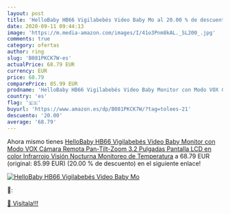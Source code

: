 ```yaml
---
layout: post
title: 'HelloBaby HB66 Vigilabebés Video Baby Mo al 20.00 % de descuento'
date: 2020-09-11 09:44:13
image: 'https://m.media-amazon.com/images/I/41o3Pnm8kAL._SL200_.jpg'
comments: true
category: ofertas
author: ring
slug: 'B081PKCK7W-es'
actualPrice: 68.79 EUR
currency: EUR
price: 68.79
comparePrice: 85.99 EUR
prodname: 'HelloBaby HB66 Vigilabebés Video Baby Monitor con Modo VOX Cámara Remota Pan-Tilt-Zoom 3.2 Pulgadas Pantalla LCD en color Infrarrojo Visión Nocturna Monitoreo de Temperatura'
country: 'es'
flag: '🇪🇸'
buyurl: 'https://www.amazon.es/dp/B081PKCK7W/?tag=tolees-21'
descuento: '20.00'
average: '68.79'
---
```


Ahora mismo tienes [HelloBaby HB66 Vigilabebés Video Baby Monitor con Modo VOX Cámara Remota Pan-Tilt-Zoom 3.2 Pulgadas Pantalla LCD en color Infrarrojo Visión Nocturna Monitoreo de Temperatura](https://www.amazon.es/dp/B081PKCK7W/?tag=tolees-21) a 68.79 EUR (original: 85.99 EUR) (20.00 %  de descuento) en el siguiente enlace!

[![HelloBaby HB66 Vigilabebés Video Baby Mo](https://m.media-amazon.com/images/I/41o3Pnm8kAL._SL200_.jpg)](https://www.amazon.es/dp/B081PKCK7W/?tag=tolees-21)

🔎:


[🛒 Visítala!!!](https://www.amazon.es/dp/B081PKCK7W/?tag=tolees-21)
